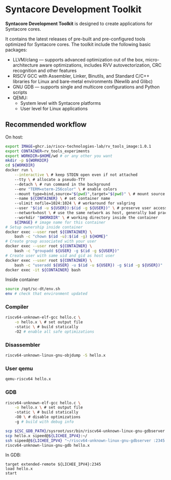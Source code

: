# Syntacore Development Toolkit

**Syntacore Development Toolkit** is designed to create applications for
Syntacore cores.

It contains the latest releases of pre-built and pre-configured tools optimized
for Syntacore cores. The toolkit include the following basic packages:

- LLVM/clang — supports advanced optimization out of the box, micro-architecture
  aware optimizations, includes RVV autovectorization, CRC recognition and other
  features
- RISCV GCC with Assembler, Linker, Binutils, and Standard C/C++ libraries for
  Linux and bare-metal environments (Newlib and Glibc)
- GNU GDB — supports single and multicore configurations and Python scripts
- QEMU:
   - System level with Syntacore platforms
   - User level for Linux applications
   
## Recommended workflow

On host:

```sh
export IMAGE=ghcr.io/riscv-technologies-lab/rv_tools_image:1.0.1
export CONTAINER=rv_tools_experiments
export WORKDIR=$HOME/wd # or any other you want
mkdir -p ${WORKDIR}
cd ${WORKDIR}
docker run \
    --interactive \ # keep STDIN open even if not attached
    --tty \ # allocate a pseudo-TTY
    --detach \ # run command in the background
    --env "TERM=xterm-256color" \ # enable colors
    --mount type=bind,source="$(pwd)",target="$(pwd)" \ # mount source dir to target dir
    --name ${CONTAINER} \ # set container name
    --ulimit nofile=1024:1024 \ # workaround for valgring
    --user "$(id -u ${USER}):$(id -g ${USER})" \ # preserve user accesses and ownership
    --network=host \ # use the same network as host, generally bad practice
    --workdir "$WORKDIR" \ # working directory inside the container
    ${IMAGE} # image name for this container
# Setup ownership inside container
docker exec --user root ${CONTAINER} \
    bash -c "chown $(id -u):$(id -g) ${HOME}"
# Create group associated with your user
docker exec --user root ${CONTAINER} \
    bash -c "groupadd ${USER} -g $(id -g ${USER})"
# Create user with same uid and gid as host user
docker exec --user root ${CONTAINER} \
    bash -c "useradd ${USER} -u $(id -u ${USER}) -g $(id -g ${USER})"
docker exec -it ${CONTAINER} bash
```

Inside container

```sh
source /opt/sc-dt/env.sh
env # check that environment updated
```

### Compiler

```sh
riscv64-unknown-elf-gcc hello.c \
    -o hello.x \ # set output file
    -static \ # build statically
    -O2 # enable all safe optimizations
```

### Disassembler

```sh
riscv64-unknown-linux-gnu-objdump -S hello.x
```

### User qemu

```sh
qemu-riscv64 hello.x
```

### GDB

```sh
riscv64-unknown-elf-gcc hello.c \
    -o hello.x \ # set output file
    -static \ # build statically
    -O0 \ # disable optimizations
    -g # build with debug info

scp ${SC_GDB_PATH}/sysroot/usr/bin/riscv64-unknown-linux-gnu-gdbserver sipeed@${LICHEE_IPV4}:~/
scp hello.x sipeed@${LICHEE_IPV4}:~/
ssh sipeed@${LICHEE_IPV4} "~/riscv64-unknown-linux-gnu-gdbserver :2345 hello.x"
riscv64-unknown-linux-gnu-gdb hello.x
```

In GDB:

```
target extended-remote ${LICHEE_IPV4}:2345
load hello.x
start
```
